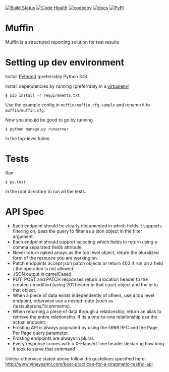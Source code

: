 [![Build Status](https://travis-ci.org/patissiere/muffin.svg?branch=master)](https://travis-ci.org/patissiere/muffin)
[![Code Health](https://landscape.io/github/patissiere/muffin/master/landscape.svg?style=flat)](https://landscape.io/github/patissiere/muffin/master)
[![codecov](https://codecov.io/gh/patissiere/muffin/branch/master/graph/badge.svg)](https://codecov.io/gh/patissiere/muffin)
[![docs](https://img.shields.io/badge/docs-Read-blue.svg)](https://patissiere.github.io/muffin/)
[![PyPI](https://img.shields.io/pypi/v/MuffinService.svg)](https://pypi.python.org/pypi/MuffinService)

# Muffin
Muffin is a structured reporting solution for test results

# Setting up dev environment
Install [Python3](https://www.python.org/downloads/) (preferrably Python 3.5).

Install dependencies by running (preferrably in a [virtualenv](https://virtualenv.pypa.io/en/latest/))

	$ pip install -r requirements.txt

Use the example config in `muffin/muffin.cfg.sample` and rename it to `muffin/muffin.cfg`.

Now you should be good to go by running

	$ python manage.py runserver

in the top-level folder.

# Tests
Run

	$ py.test

in the root directory to run all the tests.

# API Spec

- Each endpoint should be clearly documented in which fields it supports filtering on, 
pass the query to filter as a json object in the filter argument.
- Each endpoint should support selecting which fields to return using a 
comma separated fields attribute
- Never return naked arrays as the top level object, return the pluralized form of 
the resource you are working on.
- Patch endpoints accept json patch objects or return 403 if run on a 
field / the operation is not allowed
- JSON output is camelCased.
- PUT, POST and PATCH responses return a location header to the created / modified 
(using 201 header in that case) object and the id to that object.
- When a piece of data exists independently of others, use a top level endpoint, otherwise use 
a nested route (such as /testsuiteruns/1/comments). 
- When returning a piece of data through a relationship, return an alias to retrieve the entire 
relationship. If its a one-to-one relationship use the actual endpoint.
- Frosting API is always paginated by using the 5988 RFC and the Page, Per Page query parameter.
- Frosting endpoints are always in plural.
- Every response comes with a X-ElapsedTime header declaring how long it took to serve that command

Unless otherwise stated above follow the guidelines specified here:
http://www.vinaysahni.com/best-practices-for-a-pragmatic-restful-api
